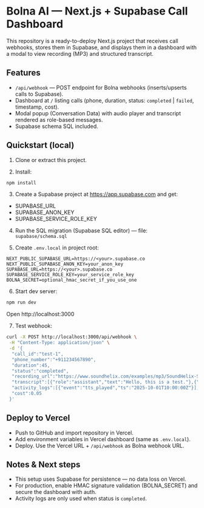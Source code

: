 # Bolna AI — Next.js + Supabase Call Dashboard

This repository is a ready-to-deploy Next.js project that receives call webhooks, stores them in Supabase, and displays them in a dashboard with a modal to view recording (MP3) and structured transcript.

## Features
- `/api/webhook` — POST endpoint for Bolna webhooks (inserts/upserts calls to Supabase).
- Dashboard at `/` listing calls (phone, duration, status: `completed` | `failed`, timestamp, cost).
- Modal popup (Conversation Data) with audio player and transcript rendered as role-based messages.
- Supabase schema SQL included.

## Quickstart (local)

1. Clone or extract this project.

2. Install:
```bash
npm install
```

3. Create a Supabase project at https://app.supabase.com and get:
- SUPABASE_URL
- SUPABASE_ANON_KEY
- SUPABASE_SERVICE_ROLE_KEY

4. Run the SQL migration (Supabase SQL editor) — file: `supabase/schema.sql`

5. Create `.env.local` in project root:
```
NEXT_PUBLIC_SUPABASE_URL=https://<your>.supabase.co
NEXT_PUBLIC_SUPABASE_ANON_KEY=your_anon_key
SUPABASE_URL=https://<your>.supabase.co
SUPABASE_SERVICE_ROLE_KEY=your_service_role_key
BOLNA_SECRET=optional_hmac_secret_if_you_use_one
```

6. Start dev server:
```bash
npm run dev
```
Open http://localhost:3000

7. Test webhook:
```bash
curl -X POST http://localhost:3000/api/webhook \
 -H "Content-Type: application/json" \
 -d '{
  "call_id":"test-1",
  "phone_number":"+911234567890",
  "duration":45,
  "status":"completed",
  "recording_url":"https://www.soundhelix.com/examples/mp3/SoundHelix-Song-1.mp3",
  "transcript":[{"role":"assistant","text":"Hello, this is a test."},{"role":"user","text":"Hi"}],
  "activity_logs":[{"event":"tts_played","ts":"2025-10-01T10:00:00Z"}],
  "cost":0.05
 }'
```

## Deploy to Vercel
- Push to GitHub and import repository in Vercel.
- Add environment variables in Vercel dashboard (same as `.env.local`).
- Deploy. Use the Vercel URL + `/api/webhook` as Bolna webhook URL.

## Notes & Next steps
- This setup uses Supabase for persistence — no data loss on Vercel.
- For production, enable HMAC signature validation (BOLNA_SECRET) and secure the dashboard with auth.
- Activity logs are only used when status is `completed`.

